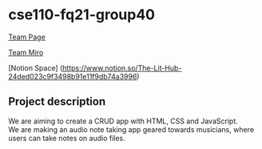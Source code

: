 # cse110-fq21-group40

[Team Page](admin/team.md)

[Team Miro](https://miro.com/app/board/uXjVPJ88Awg=/?share_link_id=881331704226)

[Notion Space] (https://www.notion.so/The-Lit-Hub-24ded023c9f3498b91e11f9db74a3996)

## Project description
We are aiming to create a CRUD app with HTML, CSS and JavaScript.  
We are making an audio note taking app geared towards musicians, where users can take notes on audio files.
